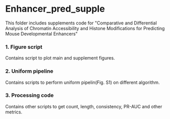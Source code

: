 # Enhancer_pred_supple
This folder includes supplements code for "Comparative and Differential Analysis of Chromatin Accessibility and Histone Modifications for Predicting Mouse Developmental Enhancers"

### 1. Figure script
Contains script to plot main and supplement figures.

### 2. Uniform pipeline
Contains scripts to perform uniform pipelin(Fig. S1) on different algorithm.

### 3. Processing code
Contains other scripts to get count, length, consistency, PR-AUC and other metrics.
